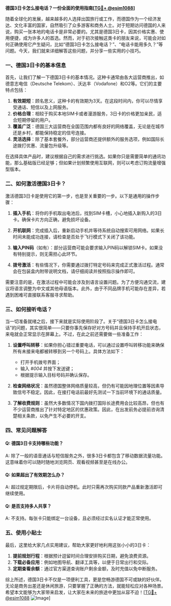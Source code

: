 **德国3日卡怎么接电话？一份全面的使用指南[[TG💪+ @esim1088](https://t.me/s/esim1088)]**

随着全球化的发展，越来越多的人选择出国旅行或工作，而德国作为一个经济发达、文化丰富的国家，自然吸引了众多游客和商务人士。对于短期访问德国的人来说，购买一张本地的电话卡是非常必要的。尤其是德国3日卡，因其价格实惠、使用便捷，成为许多人的首选。然而，对于初次接触这类卡的朋友来说，可能会对如何正确使用它产生疑问，比如“德国3日卡怎么接电话？”、“电话卡能用多久？”等问题。今天，我们就来详细解答这些问题，并分享一些实用的小技巧。

### 一、德国3日卡的基本信息

首先，让我们了解一下德国3日卡的基本情况。这种卡通常由各大运营商推出，如德意志电信（Deutsche Telekom）、沃达丰（Vodafone）和O2等。它们的主要特点包括：

1. **有效期短**：顾名思义，这种卡的有效期为3天。在这段时间内，你可以尽情享受通话、短信以及上网服务。
2. **价格合理**：相较于购买本地SIM卡或者漫游服务，3日卡的价格更加亲民，适合短期停留的用户。
3. **覆盖广泛**：德国三大运营商在全国范围内都有良好的网络覆盖，无论是在城市还是乡村，都能保持稳定的信号连接。
4. **灵活选择**：除了基本套餐外，部分运营商还提供额外的服务选项，例如国际长途拨打优惠、流量包升级等。

在选择具体产品时，建议根据自己的需求进行挑选。如果你只是需要简单的通讯功能，那么基础版已经足够；但如果计划频繁使用互联网，则可以考虑订购流量增强型版本。

### 二、如何激活德国3日卡？

激活德国3日卡是使用它的第一步，也是至关重要的一步。以下是通用的操作步骤：

1. **插入手机**：将你的手机取出电池后，找到SIM卡槽，小心地插入新购入的3日卡。确保卡片方向正确，避免损坏设备。
   
2. **开机联网**：完成插入后，重新启动手机并等待系统自动搜索可用网络。如果长时间未能成功连接，请检查是否处于飞行模式下关闭了该功能。

3. **输入PIN码**（如有）：部分运营商可能会要求输入PIN码以解锁SIM卡。如果没有特别提示，则无需担心此环节。

4. **拨号激活**：有些情况下，你需要通过拨打特定号码来完成正式激活过程。通常会在包装盒内附带说明文档，请仔细阅读并按照指示操作即可。

需要注意的是，在激活过程中可能会涉及到语言设置问题。为了方便沟通交流，建议将语言调整为中文或其他母语版本。此外，由于不同品牌手机可能存在差异，若遇到困难可直接联系客服寻求帮助。

### 三、如何接听电话？

当一切准备就绪之后，接下来就是实际使用阶段了。关于“德国3日卡怎么接电话”的问题，其实很简单——只要你事先保存好对方号码并且保持手机开启状态，来电就会正常显示在屏幕上。不过，在此之前还需要做一些准备工作：

1. **设置呼叫转移**：如果你担心错过重要电话，可以通过设置呼叫转移功能来确保所有未接来电都被转移到另一个号码上。具体方法如下：
   - 打开手机拨号界面；
   - 输入 *#004* 并按下发送键；
   - 根据提示输入目标号码并确认保存。

2. **检查网络状况**：虽然德国整体网络质量较高，但仍有可能因地理位置等因素导致信号不稳定。因此，在接打电话前最好先测试一下当前环境下的通话质量。

3. **了解收费规则**：虽然大多数情况下国内拨打国际长途费用会比较高昂，但也有不少运营商推出了针对特定地区的优惠政策。因此，在出发前务必提前咨询清楚相关条款，以免产生不必要的开支。

### 四、常见问题解答

#### Q: 德国3日卡支持哪些功能？
A: 除了一般的语音通话与短信服务之外，很多3日卡都包含了移动数据流量功能。这意味着你可以随时随地浏览网页、观看视频甚至是在线办公。

#### Q: 如果超出了有效期怎么办？
A: 超过规定期限后，卡片将自动停机。此时只需再次购买同款产品重新激活即可继续使用。

#### Q: 是否支持多人共享？
A: 不支持。每张卡只能绑定一台设备，且必须经过实名认证才能正常使用。

### 五、使用小贴士

最后，这里给大家几点实用建议，帮助大家更好地利用这张小小的3日卡：

1. **提前规划行程**：根据预计逗留时间合理安排购买日期，避免浪费资源。
2. **下载必备应用**：例如地图导航、翻译工具等，以便于日常出行和交际。
3. **定期查看余额**：通过官方渠道查询账户剩余金额，及时充值以免中断服务。

综上所述，德国3日卡不仅是一项便利工具，更是您畅游德国不可或缺的好伙伴。无论是商务出差还是休闲旅游，只要掌握了正确的方法，就能轻松应对各种场景。希望本文能够为大家带来启发，让大家在未来的旅途中更加从容不迫！[[TG💪+ @esim1088](https://t.me/s/esim1088) ![Image](https://i.postimg.cc/4NQfJmqS/Snipaste-2025-05-13-00-14-12.png)]